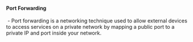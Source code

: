 

#### Port Forwarding

 - Port forwarding is a networking technique used to allow external devices to access services on a private network by mapping a public port to a private IP and port inside your network.
 